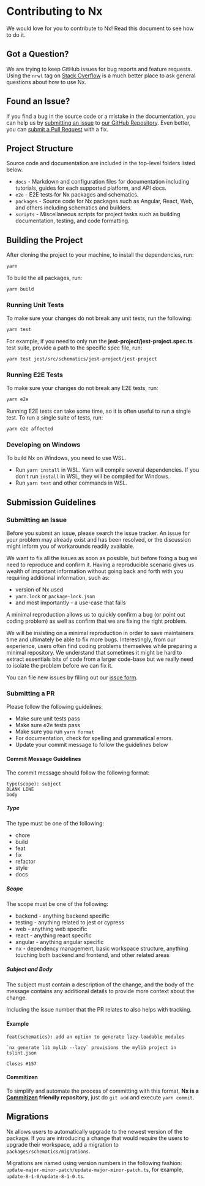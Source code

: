 # Contributing to Nx

We would love for you to contribute to Nx! Read this document to see how to do it.

## Got a Question?

We are trying to keep GitHub issues for bug reports and feature requests. Using the `nrwl` tag on [Stack Overflow](https://stackoverflow.com/questions/tagged/nrwl) is a much better place to ask general questions about how to use Nx.

## Found an Issue?

If you find a bug in the source code or a mistake in the documentation, you can help us by [submitting an issue](https://github.com/nrwl/nx/blob/master/CONTRIBUTING.md#submit-issue) to [our GitHub Repository](https://github.com/nrwl/nx). Even better, you can [submit a Pull Request](https://github.com/nrwl/nx/blob/master/CONTRIBUTING.md#submit-pr) with a fix.

## Project Structure

Source code and documentation are included in the top-level folders listed below.

- `docs` - Markdown and configuration files for documentation including tutorials, guides for each supported platform, and API docs.
- `e2e` - E2E tests for Nx packages and schematics.
- `packages` - Source code for Nx packages such as Angular, React, Web, and others including schematics and builders.
- `scripts` - Miscellaneous scripts for project tasks such as building documentation, testing, and code formatting.

## Building the Project

After cloning the project to your machine, to install the dependencies, run:

```bash
yarn
```

To build the all packages, run:

```bash
yarn build
```

### Running Unit Tests

To make sure your changes do not break any unit tests, run the following:

```bash
yarn test
```

For example, if you need to only run the **jest-project/jest-project.spec.ts** test suite, provide a path to the specific spec file, run:

```bash
yarn test jest/src/schematics/jest-project/jest-project
```

### Running E2E Tests

To make sure your changes do not break any E2E tests, run:

```bash
yarn e2e
```

Running E2E tests can take some time, so it is often useful to run a single test. To run a single suite of tests, run:

```bash
yarn e2e affected
```

### Developing on Windows

To build Nx on Windows, you need to use WSL.

- Run `yarn install` in WSL. Yarn will compile several dependencies. If you don't run `install` in WSL, they will be compiled for Windows.
- Run `yarn test` and other commands in WSL.

## Submission Guidelines

### <a name="submit-issue"></a> Submitting an Issue

Before you submit an issue, please search the issue tracker. An issue for your problem may already exist and has been resolved, or the discussion might inform you of workarounds readily available.

We want to fix all the issues as soon as possible, but before fixing a bug we need to reproduce and confirm it. Having a reproducible scenario gives us wealth of important information without going back and forth with you requiring additional information, such as:

- version of Nx used
- `yarn.lock` or `package-lock.json`
- and most importantly - a use-case that fails

A minimal reproduction allows us to quickly confirm a bug (or point out coding problem) as well as confirm that we are fixing the right problem.

We will be insisting on a minimal reproduction in order to save maintainers time and ultimately be able to fix more bugs. Interestingly, from our experience, users often find coding problems themselves while preparing a minimal repository. We understand that sometimes it might be hard to extract essentials bits of code from a larger code-base but we really need to isolate the problem before we can fix it.

You can file new issues by filling out our [issue form](https://github.com/nrwl/nx/issues/new).

### <a name="submit-pr"></a> Submitting a PR

Please follow the following guidelines:

- Make sure unit tests pass
- Make sure e2e tests pass
- Make sure you run `yarn format`
- For documentation, check for spelling and grammatical errors.
- Update your commit message to follow the guidelines below

#### Commit Message Guidelines

The commit message should follow the following format:

```
type(scope): subject
BLANK LINE
body
```

##### Type

The type must be one of the following:

- chore
- build
- feat
- fix
- refactor
- style
- docs

##### Scope

The scope must be one of the following:

- backend - anything backend specific
- testing - anything related to jest or cypress
- web - anything web specific
- react - anything react specific
- angular - anything angular specific
- nx - dependency management, basic workspace structure, anything touching both backend and frontend, and other related areas

##### Subject and Body

The subject must contain a description of the change, and the body of the message contains any additional details to provide more context about the change.

Including the issue number that the PR relates to also helps with tracking.

#### Example

```
feat(schematics): add an option to generate lazy-loadable modules

`nx generate lib mylib --lazy` provisions the mylib project in tslint.json

Closes #157
```

#### Commitizen

To simplify and automate the process of committing with this format,
**Nx is a [Commitizen](https://github.com/commitizen/cz-cli) friendly repository**, just do `git add` and execute `yarn commit`.

## Migrations

Nx allows users to automatically upgrade to the newest version of the package. If you are introducing a change that would require the users to upgrade their workspace, add a migration to `packages/schematics/migrations`.

Migrations are named using version numbers in the following fashion: `update-major-minor-patch/update-major-minor-patch.ts`, for example, `update-8-1-0/update-8-1-0.ts`.
